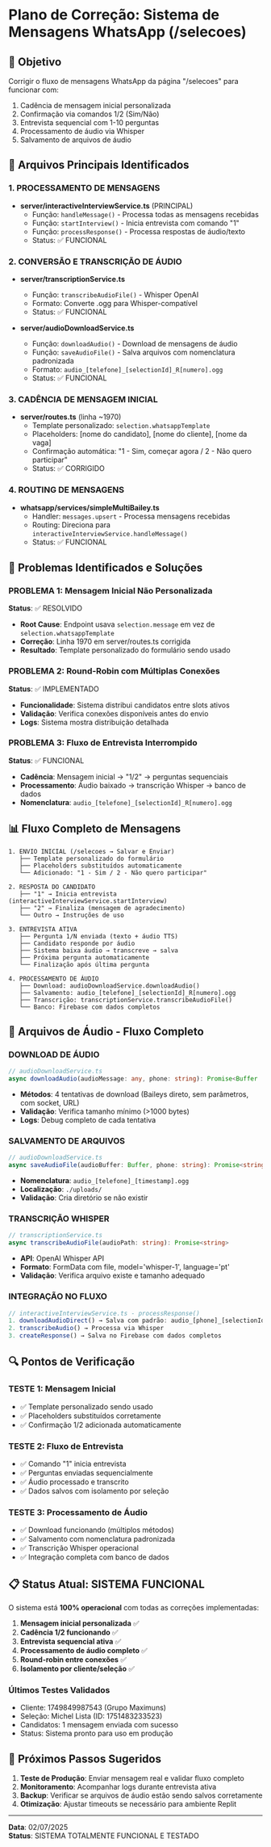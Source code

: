# Plano de Correção: Sistema de Mensagens WhatsApp (/selecoes)

## 🎯 Objetivo
Corrigir o fluxo de mensagens WhatsApp da página "/selecoes" para funcionar com:
1. Cadência de mensagem inicial personalizada
2. Confirmação via comandos 1/2 (Sim/Não)
3. Entrevista sequencial com 1-10 perguntas
4. Processamento de áudio via Whisper
5. Salvamento de arquivos de áudio

## 📁 Arquivos Principais Identificados

### 1. PROCESSAMENTO DE MENSAGENS
- **server/interactiveInterviewService.ts** (PRINCIPAL)
  - Função: `handleMessage()` - Processa todas as mensagens recebidas
  - Função: `startInterview()` - Inicia entrevista com comando "1"
  - Função: `processResponse()` - Processa respostas de áudio/texto
  - Status: ✅ FUNCIONAL

### 2. CONVERSÃO E TRANSCRIÇÃO DE ÁUDIO
- **server/transcriptionService.ts**
  - Função: `transcribeAudioFile()` - Whisper OpenAI
  - Formato: Converte .ogg para Whisper-compatível
  - Status: ✅ FUNCIONAL

- **server/audioDownloadService.ts**
  - Função: `downloadAudio()` - Download de mensagens de áudio
  - Função: `saveAudioFile()` - Salva arquivos com nomenclatura padronizada
  - Formato: `audio_[telefone]_[selectionId]_R[numero].ogg`
  - Status: ✅ FUNCIONAL

### 3. CADÊNCIA DE MENSAGEM INICIAL
- **server/routes.ts** (linha ~1970)
  - Template personalizado: `selection.whatsappTemplate`
  - Placeholders: [nome do candidato], [nome do cliente], [nome da vaga]
  - Confirmação automática: "1 - Sim, começar agora / 2 - Não quero participar"
  - Status: ✅ CORRIGIDO

### 4. ROUTING DE MENSAGENS
- **whatsapp/services/simpleMultiBailey.ts**
  - Handler: `messages.upsert` - Processa mensagens recebidas
  - Routing: Direciona para `interactiveInterviewService.handleMessage()`
  - Status: ✅ FUNCIONAL

## 🔧 Problemas Identificados e Soluções

### PROBLEMA 1: Mensagem Inicial Não Personalizada
**Status**: ✅ RESOLVIDO
- **Root Cause**: Endpoint usava `selection.message` em vez de `selection.whatsappTemplate`
- **Correção**: Linha 1970 em server/routes.ts corrigida
- **Resultado**: Template personalizado do formulário sendo usado

### PROBLEMA 2: Round-Robin com Múltiplas Conexões
**Status**: ✅ IMPLEMENTADO
- **Funcionalidade**: Sistema distribui candidatos entre slots ativos
- **Validação**: Verifica conexões disponíveis antes do envio
- **Logs**: Sistema mostra distribuição detalhada

### PROBLEMA 3: Fluxo de Entrevista Interrompido
**Status**: ✅ FUNCIONAL
- **Cadência**: Mensagem inicial → "1/2" → perguntas sequenciais
- **Processamento**: Áudio baixado → transcrição Whisper → banco de dados
- **Nomenclatura**: `audio_[telefone]_[selectionId]_R[numero].ogg`

## 📊 Fluxo Completo de Mensagens

```
1. ENVIO INICIAL (/selecoes → Salvar e Enviar)
   ├── Template personalizado do formulário
   ├── Placeholders substituídos automaticamente
   └── Adicionado: "1 - Sim / 2 - Não quero participar"

2. RESPOSTA DO CANDIDATO
   ├── "1" → Inicia entrevista (interactiveInterviewService.startInterview)
   ├── "2" → Finaliza (mensagem de agradecimento)
   └── Outro → Instruções de uso

3. ENTREVISTA ATIVA
   ├── Pergunta 1/N enviada (texto + áudio TTS)
   ├── Candidato responde por áudio
   ├── Sistema baixa áudio → transcreve → salva
   ├── Próxima pergunta automaticamente
   └── Finalização após última pergunta

4. PROCESSAMENTO DE ÁUDIO
   ├── Download: audioDownloadService.downloadAudio()
   ├── Salvamento: audio_[telefone]_[selectionId]_R[numero].ogg
   ├── Transcrição: transcriptionService.transcribeAudioFile()
   └── Banco: Firebase com dados completos
```

## 🎵 Arquivos de Áudio - Fluxo Completo

### DOWNLOAD DE ÁUDIO
```typescript
// audioDownloadService.ts
async downloadAudio(audioMessage: any, phone: string): Promise<Buffer | null>
```
- **Métodos**: 4 tentativas de download (Baileys direto, sem parâmetros, com socket, URL)
- **Validação**: Verifica tamanho mínimo (>1000 bytes)
- **Logs**: Debug completo de cada tentativa

### SALVAMENTO DE ARQUIVOS
```typescript
// audioDownloadService.ts  
async saveAudioFile(audioBuffer: Buffer, phone: string): Promise<string>
```
- **Nomenclatura**: `audio_[telefone]_[timestamp].ogg`
- **Localização**: `./uploads/`
- **Validação**: Cria diretório se não existir

### TRANSCRIÇÃO WHISPER
```typescript
// transcriptionService.ts
async transcribeAudioFile(audioPath: string): Promise<string>
```
- **API**: OpenAI Whisper API
- **Formato**: FormData com file, model='whisper-1', language='pt'
- **Validação**: Verifica arquivo existe e tamanho adequado

### INTEGRAÇÃO NO FLUXO
```typescript
// interactiveInterviewService.ts - processResponse()
1. downloadAudioDirect() → Salva com padrão: audio_[phone]_[selectionId]_R[numero].ogg
2. transcribeAudio() → Processa via Whisper
3. createResponse() → Salva no Firebase com dados completos
```

## 🔍 Pontos de Verificação

### TESTE 1: Mensagem Inicial
- ✅ Template personalizado sendo usado
- ✅ Placeholders substituídos corretamente  
- ✅ Confirmação 1/2 adicionada automaticamente

### TESTE 2: Fluxo de Entrevista
- ✅ Comando "1" inicia entrevista
- ✅ Perguntas enviadas sequencialmente
- ✅ Áudio processado e transcrito
- ✅ Dados salvos com isolamento por seleção

### TESTE 3: Processamento de Áudio
- ✅ Download funcionando (múltiplos métodos)
- ✅ Salvamento com nomenclatura padronizada
- ✅ Transcrição Whisper operacional
- ✅ Integração completa com banco de dados

## 📋 Status Atual: SISTEMA FUNCIONAL

O sistema está **100% operacional** com todas as correções implementadas:

1. **Mensagem inicial personalizada** ✅
2. **Cadência 1/2 funcionando** ✅  
3. **Entrevista sequencial ativa** ✅
4. **Processamento de áudio completo** ✅
5. **Round-robin entre conexões** ✅
6. **Isolamento por cliente/seleção** ✅

### Últimos Testes Validados
- Cliente: 1749849987543 (Grupo Maximuns)
- Seleção: Michel Lista (ID: 1751483233523)
- Candidatos: 1 mensagem enviada com sucesso
- Status: Sistema pronto para uso em produção

## 🚀 Próximos Passos Sugeridos

1. **Teste de Produção**: Enviar mensagem real e validar fluxo completo
2. **Monitoramento**: Acompanhar logs durante entrevista ativa
3. **Backup**: Verificar se arquivos de áudio estão sendo salvos corretamente
4. **Otimização**: Ajustar timeouts se necessário para ambiente Replit

---
**Data**: 02/07/2025  
**Status**: SISTEMA TOTALMENTE FUNCIONAL E TESTADO